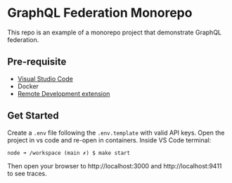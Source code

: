 # GraphQL Federation Monorepo

This repo is an example of a monorepo project that demonstrate GraphQL federation.

## Pre-requisite

- [Visual Studio Code](https://code.visualstudio.com/Download)
- Docker
- [Remote Development extension](https://marketplace.visualstudio.com/items?itemName=ms-vscode-remote.vscode-remote-extensionpack)

## Get Started

Create a `.env` file following the `.env.template` with valid API keys.
Open the project in vs code and re-open in containers.
Inside VS Code terminal:

```shell
node ➜ /workspace (main ✗) $ make start
```

Then open your browser to http://localhost:3000 and http://localhost:9411 to see traces.

